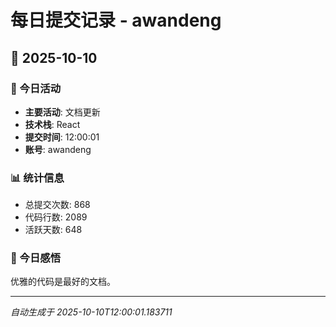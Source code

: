 # 每日提交记录 - awandeng

## 📅 2025-10-10

### 🎯 今日活动
- **主要活动**: 文档更新
- **技术栈**: React
- **提交时间**: 12:00:01
- **账号**: awandeng

### 📊 统计信息
- 总提交次数: 868
- 代码行数: 2089
- 活跃天数: 648

### 💭 今日感悟
优雅的代码是最好的文档。

---
*自动生成于 2025-10-10T12:00:01.183711*
